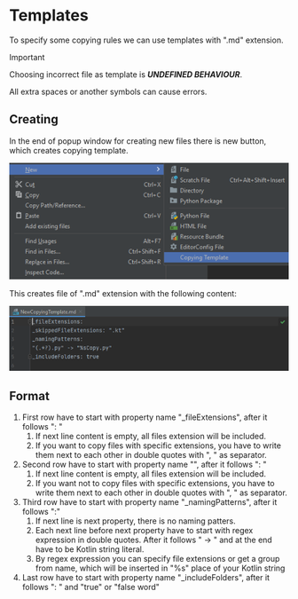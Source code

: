 # Templates

To specify some copying rules we can use templates with ".md" extension.
> [!IMPORTANT]
> Choosing incorrect file as template is ***UNDEFINED BEHAVIOUR***.
> 
> All extra spaces or another symbols can cause errors.

## Creating

In the end of popup window for creating new files there is new button, which creates copying template.

![Template creation button](./images/TemplateButton.png)

This creates file of ".md" extension with the following content:

![Template file content](./images/TemplateFile.png)

## Format

1. First row have to start with property name "_fileExtensions", after it follows ": "
   1. If next line content is empty, all files extension will be included.
   2. If you want to copy files with specific extensions, you have to write them next to each other in double quotes with ", " as separator.
2. Second row have to start with property name "", after it follows ": "
   1. If next line content is empty, all files extension will be included.
   2. If you want not to copy files with specific extensions, you have to write them next to each other in double quotes with ", " as separator.
3. Third row have to start with property name "_namingPatterns", after it follows ":"
   1. If next line is next property, there is no naming patters.
   2. Each next line before next property have to start with regex expression in double quotes. After it follows " -> " and at the end have to be Kotlin string literal.
   3. By regex expression you can specify file extensions or get a group from name, which will be inserted in "%s" place of your Kotlin string
4. Last row have to start with property name "_includeFolders", after it follows ": " and "true" or "false word"

